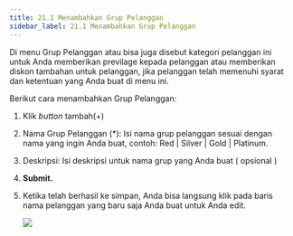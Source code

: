 ```yaml
---
title: 21.1 Menambahkan Grup Pelanggan
sidebar_label: 21.1 Menambahkan Grup Pelanggan
---
```

D﻿i menu Grup Pelanggan atau bisa juga disebut kategori pelanggan ini untuk Anda memberikan previlage kepada pelanggan atau memberikan diskon tambahan untuk pelanggan, jika pelanggan telah memenuhi syarat dan ketentuan yang Anda buat di menu ini.

B﻿erikut cara menambahkan Grup Pelanggan: 

1. K﻿lik *button* tambah(+)
2. N﻿ama Grup Pelanggan (*): Isi nama grup pelanggan sesuai dengan nama yang ingin Anda buat, contoh: Red | Silver | Gold | Platinum.
3. D﻿eskripsi: Isi deskripsi untuk nama grup yang Anda buat ( opsional )
4. ﻿**Submit.**
5. K﻿etika telah berhasil ke simpan, Anda bisa langsung klik pada baris nama pelanggan yang baru saja Anda buat untuk Anda edit.

   ![](/img/21.1-menambahkan-grup-pelanggan.png)